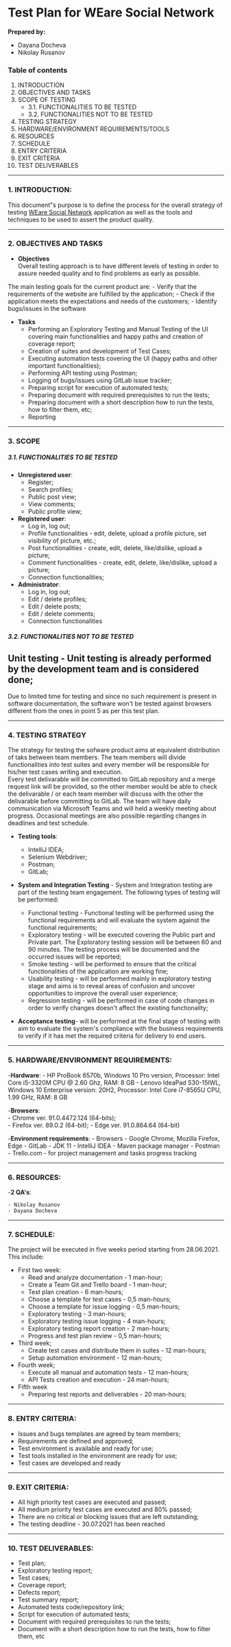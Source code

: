 # **Test Plan for WEare Social Network**


**Prepared by:**
- Dayana Docheva
- Nikolay Rusanov

### **Table of contents**
1. INTRODUCTION    
2. OBJECTIVES AND TASKS
3. SCOPE OF TESTING
    - 3.1. FUNCTIONALITIES TO BE TESTED
    - 3.2. FUNCTIONALITIES NOT TO BE TESTED
4. TESTING STRATEGY
5. HARDWARE/ENVIRONMENT REQUIREMENTS/TOOLS
6. RESOURCES
7. SCHEDULE
8. ENTRY CRITERIA
9. EXIT CRITERIA
10. TEST DELIVERABLES

---

### 1. **INTRODUCTION:**   
This document"s purpose is to define the process for the overall strategy of 
testing [WEare Social Network](http://164.138.216.247:8082/) 
application as well as the tools and techniques to be used to assert 
the product quality.

---

### 2. **OBJECTIVES AND TASKS**
- **Objectives**   
 Overall testing approach is to have different levels of testing in order to assure needed quality and to find problems as early as possible.

 The main testing goals for the current product are: 
    - Verify that the requirements of the website are fulfilled by the application;
    - Check if the application meets the expectations and needs of the customers;
    - Identify bugs/issues in the software
   
- **Tasks**  
    - Performing an Exploratory Testing and Manual Testing of the UI covering 
    main functionalities and happy paths and creation of coverage report;
    - Creation of suites and development of Test Cases;
    - Executing automation tests covering the UI 
    (happy paths and other important functionalities);
    - Performing API testing using Postman;	
    - Logging of bugs/issues using GitLab issue tracker;
    - Preparing script for execution of automated tests;
    - Preparing document with required prerequisites to run the tests;
    - Preparing document with a short description how to run the tests, 
    how to filter them, etc;
    - Reporting

---

### 3. **SCOPE**

##### 3.1. **FUNCTIONALITIES TO BE TESTED**
- **Unregistered user**:
    - Register;
    - Search profiles;
    - Public post view;
    - View comments;
    - Public profile view;
- **Registered user**:  
    - Log in, log out;
    - Profile functionalities - edit, delete, upload a profile picture, 
    set visibility of picture, etc.;
    - Post functionalities - create, edit, delete, like/dislike, 
    upload a picture;
    - Comment functionalities - create, edit, delete, like/dislike, 
    upload a picture;
    - Connection functionalities;
- **Administrator**:
    - Log in, log out;
    - Edit / delete profiles;
    - Edit / delete posts;
    - Edit / delete comments;
    - Connection functionalities

##### 3.2. **FUNCTIONALITIES NOT TO BE TESTED** 

**Unit testing** - Unit testing is already performed by the development team and is considered done; 
--- 
Due to limited time for testing and since no such requirement is present in software documentation, the 
software won't be tested against browsers different from the ones in point 5 as per this test plan. 

---

### 4. **TESTING STRATEGY**

The strategy for testing the sofware product aims at equivalent distribution of taks between team members.
The team members will divide functionalities into test suites and every member will be responsible for 
his/her test cases writing and execution.  
Every test delivarable will be committed to GitLab repository and a merge request link will be provided, so
the other member would be able to check the delivarable / or each team member will discuss with the other
the delivarable before committing to GitLab.
The team will have daily communication via Microsoft Teams and will held a weekly meeting about progress.
Occasional meetings are also possible regarding changes in deadlines and test schedule. 


- **Testing tools**:  
    - IntelliJ IDEA;
    - Selenium Webdriver;   
    - Postman;   
    - GitLab;   

- **System and Integration Testing** - System and Integration testing are part of the testing team engagement. 
The following types of testing will be performed:  
     - Functional testing - Functional testing will be performed using the functional requirements and will evaluate 
     the system against the functional requirements;
     - Exploratory testing - will be executed covering the Public part and Private part. 
The Exploratory testing session will be between 60 and 90 minutes. The testing process will be documented 
and the occurred issues will be reported;
     - Smoke testing - will be performed to ensure that the critical functionalities 
of the application are working fine;
     - Usability testing - will be performed mainly in exploratory testing stage and aims is to reveal areas 
     of confusion and uncover opportunities to improve the overall user experience;
     - Regression testing - will be performed in case of code changes in order to verify changes doesn't 
     affect the existing functionality;
- **Acceptance testing**- will be performed at the final stage of testing with aim to evaluate the system's 
compliance with the business requirements to verify if it has met the required criteria for delivery to end users.

---

### 5. **HARDWARE/ENVIRONMENT REQUIREMENTS**: 
-**Hardware**:
     - HP ProBook 6570b, Windows 10 Pro version, Processor: Intel Core i5-3320M CPU @
     2.60 Ghz, RAM: 8 GB 
     - Lenovo IdeaPad S30-15IWL, Windows 10 Enterprise version: 20H2, 
     Processor: Intel Core i7-8565U CPU, 1.99 GHz, RAM: 8 GB   

-**Browsers**:   
    - Chrome ver. 91.0.4472.124  (64-bits);  
    - Firefox ver. 89.0.2 (64-bit); 
    - Edge ver. 91.0.864.64 (64-bit) 

-**Environment requirements**: 
    - Browsers - Google Chrome, Mozilla Firefox, Edge
    - GitLab
    - JDK 11
    - IntelliJ IDEA
    - Maven package manager
    - Postman
    - Trello.com - for project management and tasks progress tracking 

---

### 6. **RESOURCES**:
-**2 QA's**:

    - Nikolay Rusanov
    - Dayana Docheva

---

### 7. **SCHEDULE**:
The project will be executed in five weeks period starting from 28.06.2021.
This include:
- First two week: 
    - Read and analyze documentation - 1 man-hour;   
    - Create a Team Git and Trello board - 1 man-hour;   
    - Test plan creation - 6 man-hours;   
    - Choose a template for test cases - 0,5 man-hours;
    - Choose a template for issue logging - 0,5 man-hours;
    - Exploratory testing - 3 man-hours; 
    - Exploratory testing issue logging - 4 man-hours;  
    - Exploratory testing report creation - 2 man-hours;
    - Progress and test plan review - 0,5 man-hours;
- Third week;
    - Create test cases and distribute them in suites - 12 man-hours;
    - Setup automation environment - 12 man-hours;
- Fourth week;  
    - Execute all manual and automation tests - 12 man-hours;
    - API Tests creation and execution - 24 man-hours;  
- Fifth week
    - Preparing test reports and deliverables - 20 man-hours;  

---  

### 8. **ENTRY CRITERIA**:  
- Issues and bugs templates are agreed by team members;
- Requirements are defined and approved;
- Test environment is available and ready for use;
- Test tools installed in the environment are ready for use;
- Test cases are developed and ready

---  

### 9. **EXIT CRITERIA**: 
- All high priority test cases are executed and passed​;
- All medium priority test cases are executed and 80% passed;
- There are no critical or blocking issues that are left outstanding;
- The testing deadline - 30.07.2021 has been reached

---  

### 10. **TEST DELIVERABLES**:  
- Test plan;
- Exploratory testing report;
- Test cases;
- Coverage report;
- Defects report;
- Test summary report;
- Automated tests code/repository link;
- Script for execution of automated tests;
- Document with required prerequisites to run the tests;
- Document with a short description how to run the tests, 
how to filter them, etc

